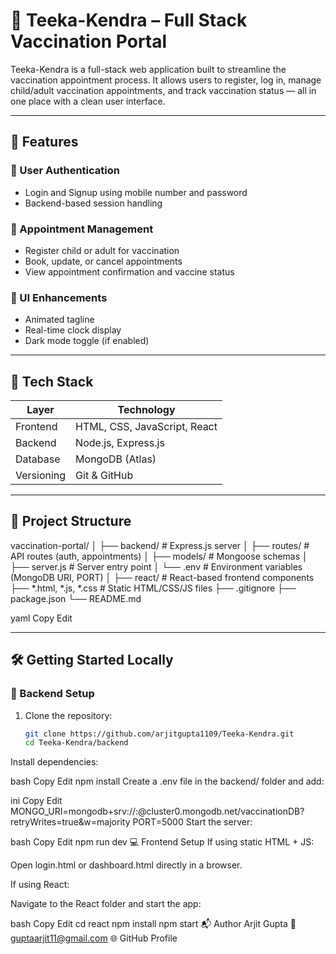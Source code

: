 # 💉 Teeka-Kendra – Full Stack Vaccination Portal

Teeka-Kendra is a full-stack web application built to streamline the vaccination appointment process. It allows users to register, log in, manage child/adult vaccination appointments, and track vaccination status — all in one place with a clean user interface.

---

## 🚀 Features

### 👤 User Authentication
- Login and Signup using mobile number and password
- Backend-based session handling

### 📅 Appointment Management
- Register child or adult for vaccination
- Book, update, or cancel appointments
- View appointment confirmation and vaccine status

### 🌙 UI Enhancements
- Animated tagline
- Real-time clock display
- Dark mode toggle (if enabled)

---

## 🧰 Tech Stack

| Layer      | Technology                    |
|------------|-------------------------------|
| Frontend   | HTML, CSS, JavaScript, React  |
| Backend    | Node.js, Express.js           |
| Database   | MongoDB (Atlas)               |
| Versioning | Git & GitHub                  |

---

## 📁 Project Structure

vaccination-portal/
│
├── backend/ # Express.js server
│ ├── routes/ # API routes (auth, appointments)
│ ├── models/ # Mongoose schemas
│ ├── server.js # Server entry point
│ └── .env # Environment variables (MongoDB URI, PORT)
│
├── react/ # React-based frontend components
├── *.html, *.js, *.css # Static HTML/CSS/JS files
├── .gitignore
├── package.json
└── README.md

yaml
Copy
Edit

---

## 🛠️ Getting Started Locally

### 🔧 Backend Setup

1. Clone the repository:
   ```bash
   git clone https://github.com/arjitgupta1109/Teeka-Kendra.git
   cd Teeka-Kendra/backend
Install dependencies:

bash
Copy
Edit
npm install
Create a .env file in the backend/ folder and add:

ini
Copy
Edit
MONGO_URI=mongodb+srv://<username>:<password>@cluster0.mongodb.net/vaccinationDB?retryWrites=true&w=majority
PORT=5000
Start the server:

bash
Copy
Edit
npm run dev
💻 Frontend Setup
If using static HTML + JS:

Open login.html or dashboard.html directly in a browser.

If using React:

Navigate to the React folder and start the app:

bash
Copy
Edit
cd react
npm install
npm start
📬 Author
Arjit Gupta
📧 guptaarjit11@gmail.com
🌐 GitHub Profile


